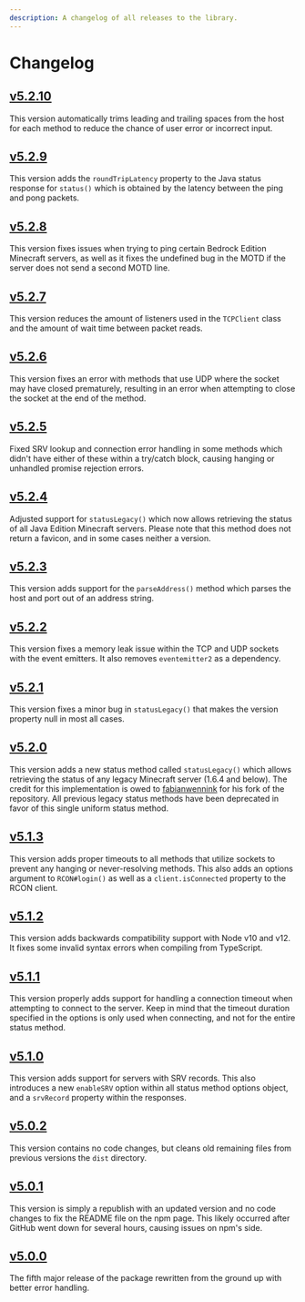 ```yaml
---
description: A changelog of all releases to the library.
---
```


# Changelog

## [v5.2.10](https://github.com/PassTheMayo/minecraft-server-util/tree/72c6e518fe824c6baf5ab5b2415870413518e73e)

This version automatically trims leading and trailing spaces from the host for each method to reduce the chance of user error or incorrect input.

## [v5.2.9](https://github.com/PassTheMayo/minecraft-server-util/tree/68a7a16beb48226cdd5b63c45604fd3bea6c12ca)

This version adds the `roundTripLatency` property to the Java status response for `status()` which is obtained by the latency between the ping and pong packets.

## [v5.2.8](https://github.com/PassTheMayo/minecraft-server-util/tree/c3517ac2cefa9a9d5cd01af0f8b2c682e954f765)

This version fixes issues when trying to ping certain Bedrock Edition Minecraft servers, as well as it fixes the undefined bug in the MOTD if the server does not send a second MOTD line.

## [v5.2.7](https://github.com/PassTheMayo/minecraft-server-util/tree/a19037f4f1c91a2a4e840d7999d4ca4148ad59d0)

This version reduces the amount of listeners used in the `TCPClient` class and the amount of wait time between packet reads.

## [v5.2.6](https://github.com/PassTheMayo/minecraft-server-util/tree/83fa9155027010b13fc758d62dbe0f6b0bc5009f)

This version fixes an error with methods that use UDP where the socket may have closed prematurely, resulting in an error when attempting to close the socket at the end of the method.

## [v5.2.5](https://github.com/PassTheMayo/minecraft-server-util/tree/61d331102de11a032cc8295b50c632d284c1954a)

Fixed SRV lookup and connection error handling in some methods which didn't have either of these within a try/catch block, causing hanging or unhandled promise rejection errors.

## [v5.2.4](https://github.com/PassTheMayo/minecraft-server-util/tree/4a3bef82e40306d998c9b0def9d2631d44ba4829)

Adjusted support for `statusLegacy()` which now allows retrieving the status of all Java Edition Minecraft servers. Please note that this method does not return a favicon, and in some cases neither a version.

## [v5.2.3](https://github.com/PassTheMayo/minecraft-server-util/tree/36d8bce0fc9cc64f172af640d079d5b389c958e0)

This version adds support for the `parseAddress()` method which parses the host and port out of an address string.

## [v5.2.2](https://github.com/PassTheMayo/minecraft-server-util/tree/c367afd5138c006f9a0f697bbe3d4109bdc01dbb)

This version fixes a memory leak issue within the TCP and UDP sockets with the event emitters. It also removes `eventemitter2` as a dependency.

## [v5.2.1](https://github.com/PassTheMayo/minecraft-server-util/tree/a3426c8909bd4fb18ebebaea453e2ebb2a950803)

This version fixes a minor bug in `statusLegacy()` that makes the version property null in most all cases.

## [v5.2.0](https://github.com/PassTheMayo/minecraft-server-util/tree/0f7f2ff7e668a901ff83afb6f32d112e6986095f)

This version adds a new status method called `statusLegacy()` which allows retrieving the status of any legacy Minecraft server (1.6.4 and below). The credit for this implementation is owed to [fabianwennink](https://github.com/fabianwennink/minecraft-server-util/blob/master/src/statusFE01All.ts) for his fork of the repository. All previous legacy status methods have been deprecated in favor of this single uniform status method.

## [v5.1.3](https://github.com/PassTheMayo/minecraft-server-util/tree/6100e720b1501ec2718b04bea3ccc2eb6a1203cd)

This version adds proper timeouts to all methods that utilize sockets to prevent any hanging or never-resolving methods. This also adds an options argument to `RCON#login()` as well as a `client.isConnected` property to the RCON client.

## [v5.1.2](https://github.com/PassTheMayo/minecraft-server-util/tree/3d7d21cef0abe4cb4ce11af9c810abc812c10b8c)

This version adds backwards compatibility support with Node v10 and v12. It fixes some invalid syntax errors when compiling from TypeScript.

## [v5.1.1](https://github.com/PassTheMayo/minecraft-server-util/tree/aa6c23a1b7f785edf120c87f05aa4615dadb3e58)

This version properly adds support for handling a connection timeout when attempting to connect to the server. Keep in mind that the timeout duration specified in the options is only used when connecting, and not for the entire status method.

## [v5.1.0](https://github.com/PassTheMayo/minecraft-server-util/tree/5266fe82e0af840447d8a1b3c4b8b2b9cfeef812)

This version adds support for servers with SRV records. This also introduces a new `enableSRV` option within all status method options object, and a `srvRecord` property within the responses.

## [v5.0.2](https://github.com/PassTheMayo/minecraft-server-util/tree/37690a67f825d56ca69804a49e6e8d1658875158)

This version contains no code changes, but cleans old remaining files from previous versions the `dist` directory.

## [v5.0.1](https://github.com/PassTheMayo/minecraft-server-util/tree/62ef29602e282ae0de0f903535630732a3b415d4)

This version is simply a republish with an updated version and no code changes to fix the README file on the npm page. This likely occurred after GitHub went down for several hours, causing issues on npm's side.

## [v5.0.0](https://github.com/PassTheMayo/minecraft-server-util/tree/9c9ed66aaaece0cf4d76ecb643e8f31bceec4fd1)

The fifth major release of the package rewritten from the ground up with better error handling.
